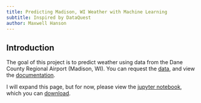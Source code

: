 ```yaml
---
title: Predicting Madison, WI Weather with Machine Learning
subtitle: Inspired by DataQuest
author: Maxwell Hanson
---
```


## Introduction

The goal of this project is to predict weather using data from the Dane County Regional Airport (Madison, WI). You can request the [data](https://www.ncdc.noaa.gov/cdo-web/search), and view the [documentation](https://www.ncei.noaa.gov/data/daily-summaries/doc/GHCND_documentation.pdf).

I will expand this page, but for now, please view the [jupyter notebook](https://github.com/githubmaxds/githubmaxds.github.io/blob/beautiful_jekyll/portfolio/madison-weather-project.html), which you can [download](/portfolio/madison-weather-project.ipynb).
